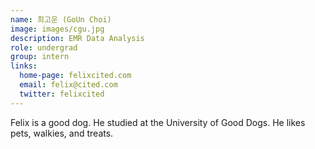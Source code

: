 ```yaml
---
name: 최고운 (GoUn Choi)
image: images/cgu.jpg
description: EMR Data Analysis
role: undergrad
group: intern
links:
  home-page: felixcited.com
  email: felix@cited.com
  twitter: felixcited
---
```


Felix is a good dog.
He studied at the University of Good Dogs.
He likes pets, walkies, and treats.

